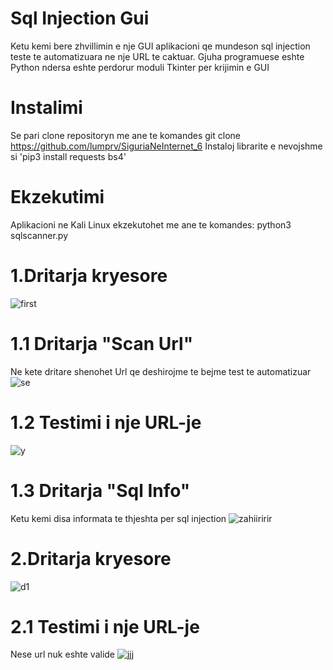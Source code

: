 # Sql Injection Gui
Ketu kemi bere zhvillimin e nje GUI aplikacioni qe mundeson sql injection teste te automatizuara ne nje URL te caktuar. Gjuha programuese eshte Python ndersa eshte perdorur moduli Tkinter per krijimin e GUI

# Instalimi
Se pari clone repositoryn me ane te komandes git clone https://github.com/lumprv/SiguriaNeInternet_6
Instaloj librarite e nevojshme si 'pip3 install requests bs4'

# Ekzekutimi
Aplikacioni ne Kali Linux ekzekutohet me ane te komandes: python3 sqlscanner.py 

# 1.Dritarja kryesore 
![first](https://user-images.githubusercontent.com/58596989/107860800-c6131100-6e41-11eb-90e1-3b0f30c8dee6.png)

# 1.1 Dritarja "Scan Url"
Ne kete dritare shenohet Url qe deshirojme te bejme test te automatizuar
![se](https://user-images.githubusercontent.com/58596989/107860921-91538980-6e42-11eb-85be-ba5eb35beb78.png)

# 1.2 Testimi i nje URL-je
![y](https://user-images.githubusercontent.com/58596989/107861024-5a31a800-6e43-11eb-8e06-37f6c29330d8.png)

# 1.3 Dritarja "Sql Info"
Ketu kemi disa informata te thjeshta per sql injection
![zahiiririr](https://user-images.githubusercontent.com/58596989/107861140-04a9cb00-6e44-11eb-9839-f4d0063e0369.png)

# 2.Dritarja kryesore
![d1](https://user-images.githubusercontent.com/58596989/107863301-92d97d80-6e53-11eb-9c62-e1f75a8425fd.png)

# 2.1 Testimi i nje URL-je
Nese url nuk eshte valide
![jjj](https://user-images.githubusercontent.com/58596989/107863383-4e9aad00-6e54-11eb-897c-9b39f672a1b8.png)

